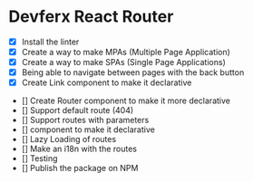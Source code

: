 # Devferx React Router

- [x] Install the linter
- [x] Create a way to make MPAs (Multiple Page Application)
- [x] Create a way to make SPAs (Single Page Applications)
- [x] Being able to navigate between pages with the back button
- [x] Create Link component to make it declarative
- [] Create Router component to make it more declarative
- [] Support default route (404)
- [] Support routes with parameters
- [] <Route /> component to make it declarative
- [] Lazy Loading of routes
- [] Make an i18n with the routes
- [] Testing
- [] Publish the package on NPM